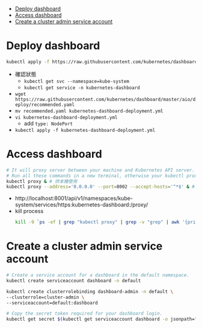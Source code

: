 - [Deploy dashboard](#deploy-dashboard)
- [Access dashboard](#access-dashboard)
- [Create a cluster admin service account](#create-a-cluster-admin-service-account)

# Deploy dashboard
```bash
kubectl apply -f https://raw.githubusercontent.com/kubernetes/dashboard/master/aio/deploy/recommended.yaml
```
- 確認狀態
    - `kubectl get svc --namespace=kube-system`
    - `kubectl get service -n kubernetes-dashboard`
- `wget https://raw.githubusercontent.com/kubernetes/dashboard/master/aio/deploy/recommended.yaml`
- `mv recommended.yaml kubernetes-dashboard-deployment.yml`
- `vi kubernetes-dashboard-deployment.yml`
    - add `type: NodePort`
- `kubectl apply -f kubernetes-dashboard-deployment.yml`

# Access dashboard
```bash
# It will proxy server between your machine and Kubernetes API server.
# Run all these commands in a new terminal, otherwise your kubectl proxy command will stop.
kubectl proxy & # 供本機使用
kubectl proxy --address='0.0.0.0' --port=8002 --accept-hosts='^*$' & # 供外部使用
```
- http://localhost:8001/api/v1/namespaces/kube-system/services/https:kubernetes-dashboard:/proxy/
- kill process
    ```bash
    kill -9 `ps -ef | grep "kubectl proxy" | grep -v "grep" | awk '{print $2}'`
    ```

# Create a cluster admin service account
```bash
# Create a service account for a dashboard in the default namespace.
kubectl create serviceaccount dashboard -n default

kubectl create clusterrolebinding dashboard-admin -n default \
--clusterrole=cluster-admin \
--serviceaccount=default:dashboard

# Copy the secret token required for your dashboard login.
kubectl get secret $(kubectl get serviceaccount dashboard -o jsonpath="{.secrets[0].name}") -o jsonpath="{.data.token}" | base64 --decode
```
